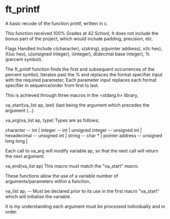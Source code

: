 # ft_printf
A basic recode of the function printf, written in c.

This function received 100% Grades at 42 School,
It does not include the bonus part of the project, which would include padding, precision, etc.

Flags Handled Include c(character), s(string), p(pointer address), x(lc hex), X(uc hex),
u(unsigned integer), i(integer), d(decimal base integer), %(percent symbol).

The ft_printf function finds the first and subsequent occurrences of the percent symbol,
Iterates past the % and replaces the format specifier input with the required parameter,
Each parameter input replaces each format specifier in sequence/order from first to last.

This is achieved through three macros in the <stdarg.h> library,


va_start(va_list ap, last) (last being the argument which precedes the argument (...)

va_arg(va_list ap, type)      Types are as follows;

  character -- int |
  integer -- int |
  unsigned integer -- unsigned int |
  hexadecimal -- unsigned int |
  string -- char * |
  pointer address -- unsigned long long |
  
  Each call to va_arg will modify variable ap, so that the next call will return the next argument.

va_end(va_list ap)
  This macro must match the "va_start" macro.



These functions allow the use of a variable number of arguments/parameters within a function,

va_list ap; -- Must be declared prior to its use in the first macro "va_start" which will
initialise the variable.

It is my understanding each argument must be processed individually and in order.






